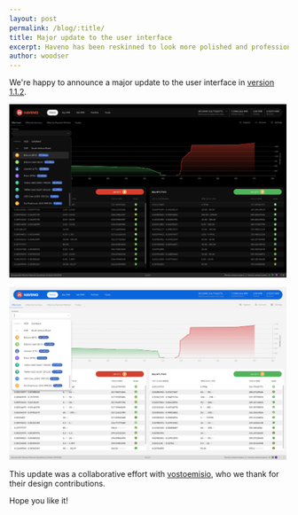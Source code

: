 ```yaml
---
layout: post
permalink: /blog/:title/
title: Major update to the user interface
excerpt: Haveno has been reskinned to look more polished and professional
author: woodser
---
```


We're happy to announce a major update to the user interface in [version 1.1.2](https://github.com/haveno-dex/haveno/releases/tag/v1.1.2).

<p>

<a href="/assets/blog/2025-06-10-ui-update/ui_dark_mode.png" target="_blank" rel="noopener noreferrer">
    <img src="/assets/blog/2025-06-10-ui-update/ui_dark_mode.png" alt="Haveno UI dark mode" style="height: auto; width: 500px; max-width: 100%;">
</a>

<p>

<a href="/assets/blog/2025-06-10-ui-update/ui_light_mode.png" target="_blank" rel="noopener noreferrer">
    <img src="/assets/blog/2025-06-10-ui-update/ui_light_mode.png" alt="Haveno UI light mode" style="height: auto; width: 500px; max-width: 100%;">
</a>

<p>

This update was a collaborative effort with <a href="https://matrix.to/#/@vostoemisio:matrix.org">vostoemisio</a>, who we thank for their design contributions.

<p>

Hope you like it!
